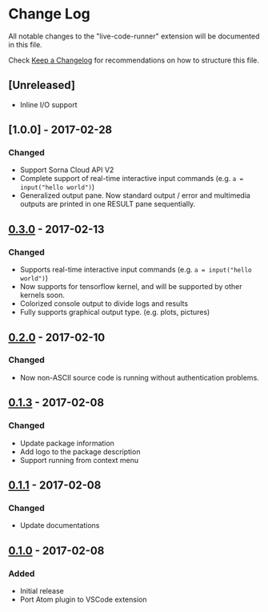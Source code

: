 # Change Log
All notable changes to the "live-code-runner" extension will be documented in this file.

Check [Keep a Changelog](http://keepachangelog.com/) for recommendations on how to structure this file.

## [Unreleased]
 - Inline I/O support

## [1.0.0] - 2017-02-28
### Changed
 - Support Sorna Cloud API V2
 - Complete support of real-time interactive input commands (e.g. `a = input("hello world")`)
 - Generalized output pane. Now standard output / error and multimedia outputs are printed in one RESULT pane sequentially.

## [0.3.0] - 2017-02-13
### Changed
 - Supports real-time interactive input commands (e.g. `a = input("hello world")`)
  - Now supports for tensorflow kernel, and will be supported by other kernels soon.
 - Colorized console output to divide logs and results
 - Fully supports graphical output type. (e.g. plots, pictures)

## [0.2.0] - 2017-02-10
### Changed
 - Now non-ASCII source code is running without authentication problems.

## [0.1.3] - 2017-02-08
### Changed
 - Update package information
 - Add logo to the package description
 - Support running from context menu

## [0.1.1] - 2017-02-08
### Changed
 - Update documentations

## [0.1.0] - 2017-02-08
### Added
 - Initial release
 - Port Atom plugin to VSCode extension

[0.3.0]: https://github.com/lablup/vscode-live-code-runner/compare/v0.2.0...v0.3.0
[0.2.0]: https://github.com/lablup/vscode-live-code-runner/compare/v0.1.3...v0.2.0
[0.1.3]: https://github.com/lablup/vscode-live-code-runner/compare/v0.1.1...v0.1.3
[0.1.1]: https://github.com/lablup/vscode-live-code-runner/compare/v0.1.0...v0.1.1
[0.1.0]: https://github.com/lablup/vscode-live-code-runner/releases/tag/v0.1.0